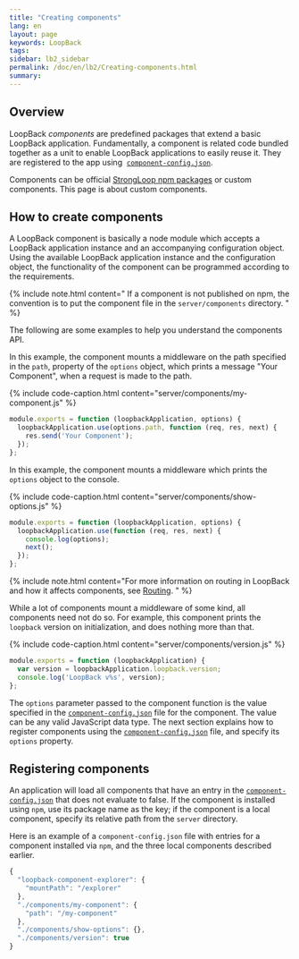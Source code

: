 ```yaml
---
title: "Creating components"
lang: en
layout: page
keywords: LoopBack
tags:
sidebar: lb2_sidebar
permalink: /doc/en/lb2/Creating-components.html
summary:
---
```


## Overview

LoopBack _components_ are predefined packages that extend a basic LoopBack application.
Fundamentally, a component is related code bundled together as a unit to enable LoopBack applications to easily reuse it.
They are registered to the app using 
[`component-config.json`](component-config.json.html).

Components can be official [StrongLoop npm packages](LoopBack-components.html) or custom components. This page is about custom components.

## How to create components

A LoopBack component is basically a node module which accepts a LoopBack application instance and an accompanying configuration object.
Using the available LoopBack application instance and the configuration object, the functionality of the component can be programmed according to the requirements.

{% include note.html content="
If a component is not published on npm, the convention is to put the component file in the `server/components` directory.
" %}

The following are some examples to help you understand the components API.

In this example, the component mounts a middleware on the path specified in the `path`,
property of the `options` object, which prints a message "Your Component", when a request is made to the path.

{% include code-caption.html content="server/components/my-component.js" %}
```javascript
module.exports = function (loopbackApplication, options) {
  loopbackApplication.use(options.path, function (req, res, next) {
    res.send('Your Component');
  });
};
```

In this example, the component mounts a middleware which prints the `options` object to the console.

{% include code-caption.html content="server/components/show-options.js" %}
```javascript
module.exports = function (loopbackApplication, options) {
  loopbackApplication.use(function (req, res, next) {
    console.log(options);
    next();
  });
};
```

{% include note.html content="For more information on routing in LoopBack and how it affects components, see  [Routing](Routing.html).
" %}

While a lot of components mount a middleware of some kind, all components need not do so.
For example, this component prints the `loopback` version on initialization, and does nothing more than that.

{% include code-caption.html content="server/components/version.js" %}
```javascript
module.exports = function (loopbackApplication) {
  var version = loopbackApplication.loopback.version;
  console.log('LoopBack v%s', version);
};
```

The `options` parameter passed to the component function is the value specified in the
[`component-config.json`](component-config.json.html) file for the component.
The value can be any valid JavaScript data type.
The next section explains how to register components using the
[`component-config.json`](component-config.json.html) file, and specify its `options` property.

## Registering components

An application will load all components that have an entry in the
[`component-config.json`](component-config.json.html) that does not evaluate to false.
If the component is installed using `npm`, use its package name as the key; if the component is a local component, specify its relative path from the `server` directory.

Here is an example of a `component-config.json` file with entries for a component installed via `npm`, and the three local components described earlier.

```javascript
{
  "loopback-component-explorer": {
    "mountPath": "/explorer"
  },
  "./components/my-component": {
    "path": "/my-component"
  },
  "./components/show-options": {},
  "./components/version": true
}
```
